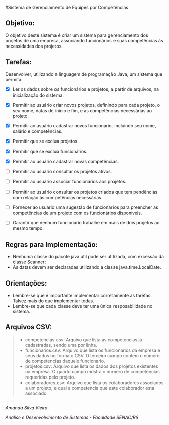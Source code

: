 #Sistema de Gerenciamento de Equipes por Competências


## Objetivo:

O objetivo deste sistema é criar um sistema para gerenciamento dos projetos de uma empresa, associando funcionários e suas competências às necessidades dos projetos.


## Tarefas:

Desenvolver, utilizando a linguagem de programação Java, um sistema que permita:

- [x] Ler os dados sobre os funcionários e projetos, a partir de arquivos, na inicialização do sistema.
- [x] Permitir ao usuário criar novos projetos, definindo para cada projeto, o seu nome, datas de inicio e fim, e as competências necessárias ao projeto.
- [x] Permitir ao usuário cadastrar novos funcionário, incluindo seu nome, salário e competências.
- [x] Permitir que se exclua projetos.
- [x] Permitir que se exclua funcionários.
- [x] Permitir ao usuário cadastrar novas competências.
- [ ] Permitir ao usuário consultar os projetos ativos.
- [ ] Permitir ao usuário associar funcionários aos projetos.
- [ ] Permitir ao usuário consultar os projetos criados que tem pendências com relação às competências necessárias.
- [ ] Fornecer ao usuário uma sugestão de funcionários para preencher as competências de um projeto com os funcionários disponíveis.
- [ ] Garantir que nenhum funcionário trabalhe em mais de dois projetos ao mesmo tempo.


## Regras para Implementação:

- Nenhuma classe do pacote java.util pode ser utilizada, com excessão da classe Scanner;
- As datas devem ser declaradas utilizando a classe java.time.LocalDate.

## Orientações:
- Lembre-se que é importante implementar corretamente as tarefas. Talvez mais do que implementar todas.
- Lembre-se que cada classe deve ter uma única resposabilidade no sistema.

## Arquivos CSV:

> - competencias.csv: Arquivo que lista as competencias já cadastradas, sendo uma por linha.
> - funcionarios.csv: Arquivo que lista os funcionarios da empresa e seus dados no formato CSV. O terceiro campo contem o número de competencias daquele funcionario.
> - projetos.csv: Arquivo que lista os dados dos projetos existentes na empresa. O quarto campo mostra o numero de competencias requeridas pelo projeto.
> - colaboradores.csv: Arquivo que lista os colaboradores associados a um projeto, e qual a competencia que este colaborador esta associado.

##

*Amanda Silva Vieira*

*Análise e Desenvolvimento de Sistemas - Faculdade SENAC/RS*
